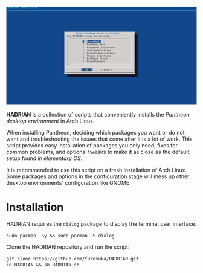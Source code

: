 ![](https://github.com/furesuka/HADRIAN/blob/128e5e9e8103f40dea1b91c536f6b1f40c8df623/Screenshots/installation%20stage.png)

**HADRIAN** is a collection of scripts that conveniently installs the *Pantheon desktop environment* in Arch Linux.

When installing Pantheon, deciding which packages you want or do not want and troubleshooting the issues that come after it is a lot of work. This script provides easy installation of packages you only need, fixes for common problems, and optional tweaks to make it as close as the default setup found in *elementary OS*.

It is recommended to use this script on a fresh installation of Arch Linux. Some packages and options in the configuration stage will mess up other desktop environments' configuration like GNOME.

# Installation

HADRIAN requires the `dialog` package to display the terminal user interface.

```
sudo pacman -Sy && sudo pacman -S dialog
```

Clone the HADRIAN repository and run the script:

```
git clone https://github.com/furesuka/HADRIAN.git
cd HADRIAN && sh HADRIAN.sh
```
